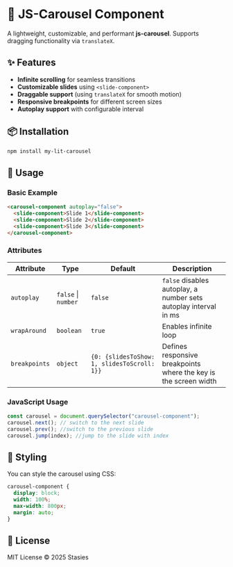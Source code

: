 # 🚀 JS-Carousel Component

A lightweight, customizable, and performant **js-carousel**. Supports dragging functionality via `translateX`.

## ✨ Features

- **Infinite scrolling** for seamless transitions
- **Customizable slides** using `<slide-component>`
- **Draggable support** (using `translateX` for smooth motion)
- **Responsive breakpoints** for different screen sizes
- **Autoplay support** with configurable interval

## 📦 Installation

```sh
npm install my-lit-carousel
```

## 🚀 Usage

### Basic Example

```html
<carousel-component autoplay="false">
  <slide-component>Slide 1</slide-component>
  <slide-component>Slide 2</slide-component>
  <slide-component>Slide 3</slide-component>
</carousel-component>
```

### Attributes

| Attribute     | Type                | Default                                     | Description                                                      |
| ------------- | ------------------- | ------------------------------------------- | ---------------------------------------------------------------- |
| `autoplay`    | `false` \| `number` | `false`                                     | `false` disables autoplay, a number sets autoplay interval in ms |
| `wrapAround`  | `boolean`           | `true`                                      | Enables infinite loop                                            |
| `breakpoints` | `object`            | `{0: {slidesToShow: 1, slidesToScroll: 1}}` | Defines responsive breakpoints where the key is the screen width |

### JavaScript Usage

```javascript
const carousel = document.querySelector("carousel-component");
carousel.next(); // switch to the next slide
carousel.prev(); //switch to the previous slide
carousel.jump(index); //jump to the slide with index
```

## 🎨 Styling

You can style the carousel using CSS:

```css
carousel-component {
  display: block;
  width: 100%;
  max-width: 800px;
  margin: auto;
}
```

## 📄 License

MIT License © 2025 Stasies

